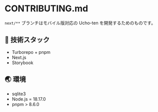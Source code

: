 # CONTRIBUTING.md

`next/**` ブランチはモバイル版対応の Ucho-ten を開発するためのものです。

## 🔧 技術スタック

- Turborepo + pnpm
- Next.js
- Storybook

## 🌏 環境

- sqlite3
- Node.js = 18.17.0
- pnpm > 8.6.0
